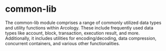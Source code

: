 # common-lib

The common-lib module comprises a range of commonly utilized data types and utility functions within Arcology. These include frequently used data types like account, block, transaction, execution result, and more. Additionally, it includes utilities for encoding/decoding, data compression, concurrent containers, and various other functionalities.
